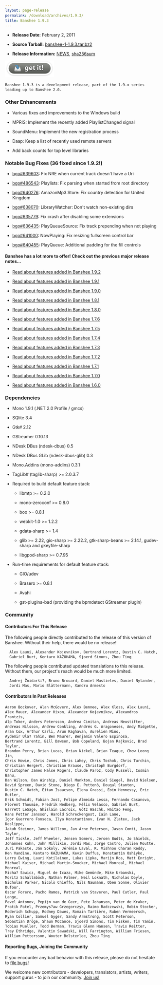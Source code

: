 ```yaml
---
layout: page-release
permalink: /download/archives/1.9.3/
title: Banshee 1.9.3
---
```



	
  * **Release Date:** February 2, 2011

	
  * **Source Tarball:** [banshee-1-1.9.3.tar.bz2](http://download.banshee-project.org/banshee/unstable/1.9.3/banshee-1-1.9.3.tar.bz2)

	
  * **Release Information:**
[NEWS](http://download.banshee-project.org/banshee/unstable/1.9.3/banshee-1-1.9.3.news),
[sha256sum](http://download.banshee-project.org/banshee/unstable/1.9.3/banshee-1-1.9.3.sha256sum)




[![Download Now](/images/download-button.png)](/download)






    Banshee 1.9.3 is a development release, part of the 1.9.x series
    leading up to Banshee 2.0.







### Other Enhancements





    

      
  * Various fixes and improvements to the Windows build
      
  * MPRIS: Implement the recently added PlaylistChanged signal
      
  * SoundMenu: Implement the new registration process
      
  * Daap: Keep a list of recently used remote servers
      
  * Add back counts for top level libraries

    




### Notable Bug Fixes (36 fixed since 1.9.2!)





    
      
  * [bgo#639603](http://bugzilla.gnome.org/show_bug.cgi?id=639603): Fix NRE when current track doesn't have a Uri
      
  * [bgo#486543](http://bugzilla.gnome.org/show_bug.cgi?id=486543): Playlists: Fix parsing when started from root directory
      
  * [bgo#640276](http://bugzilla.gnome.org/show_bug.cgi?id=640276): AmazonMp3.Store: Fix country detection for United Kingdom
      
  * [bgo#638070](http://bugzilla.gnome.org/show_bug.cgi?id=638070): LibraryWatcher: Don't watch non-existing dirs
      
  * [bgo#635779](http://bugzilla.gnome.org/show_bug.cgi?id=635779): Fix crash after disabling some extensions
      
  * [bgo#636435](http://bugzilla.gnome.org/show_bug.cgi?id=636435): PlayQueueSource: Fix track prepending when not playing
      
  * [bgo#641000](http://bugzilla.gnome.org/show_bug.cgi?id=641000): NowPlaying: Fix resizing fullscreen control bar
      
  * [bgo#640455](http://bugzilla.gnome.org/show_bug.cgi?id=640455): PlayQueue: Additional padding for the fill controls






#### Banshee has a lot more to offer! Check out the previous major release notes...





	
  * [Read about features added in Banshee 1.9.2](/download/archives/1.9.2)

	
  * [Read about features added in Banshee 1.9.1](/download/archives/1.9.1)

	
  * [Read about features added in Banshee 1.9.0](/download/archives/1.9.0)

	
  * [Read about features added in Banshee 1.8.1](/download/archives/1.8.1)

	
  * [Read about features added in Banshee 1.8.0](/download/archives/1.8.0)

	
  * [Read about features added in Banshee 1.7.6](/download/archives/1.7.6)

	
  * [Read about features added in Banshee 1.7.5](/download/archives/1.7.5)

	
  * [Read about features added in Banshee 1.7.4](/download/archives/1.7.4)

	
  * [Read about features added in Banshee 1.7.3](/download/archives/1.7.3)

	
  * [Read about features added in Banshee 1.7.2](/download/archives/1.7.2)

	
  * [Read about features added in Banshee 1.7.1](/download/archives/1.7.1)

	
  * [Read about features added in Banshee 1.7.0](/download/archives/1.7.0)

	
  * [Read about features added in Banshee 1.6.0](/download/archives/1.6.0)




### Dependencies





	
  * Mono 1.9.1 (.NET 2.0 Profile / gmcs)

	
  * SQlite 3.4

	
  * Gtk# 2.12

	
  * GStreamer 0.10.13

	
  * NDesk DBus (ndesk-dbus) 0.5

	
  * NDesk DBus GLib (ndesk-dbus-glib) 0.3

	
  * Mono.Addins (mono-addins) 0.3.1

	
  * TagLib# (taglib-sharp) >= 2.0.3.7

	
  * Required to build default feature stack:

	
    * libmtp >= 0.2.0

	
    * mono-zeroconf >= 0.8.0

	
    * boo >= 0.8.1

    
    * webkit-1.0 >= 1.2.2

    
    * gdata-sharp >= 1.4

    
    * glib >= 2.22, gio-sharp >= 2.22.2, gtk-sharp-beans >= 2.14.1, gudev-sharp and gkeyfile-sharp

    
    * libgpod-sharp >= 0.7.95




	
  * Run-time requirements for default feature stack:

	
    * GIO/udev

    
    * Brasero >= 0.8.1

	
    * Avahi

    
    * gst-plugins-bad (providing the bpmdetect GStreamer plugin)







### Community





#### Contributors For This Release


The following people directly contributed to the release of this version of Banshee. Without their help, there would be no release!


> 
    

      Alex Launi, Alexander Kojevnikov, Bertrand Lorentz, Dustin C. Hatch,
      Gabriel Burt, Kentaro KAZUHAMA, Sjoerd Simons, Zhou Ting

    



The following people contributed updated translations to this release.    Without them, our project's reach would be much more limited.


> 
    

      Andrej Žnidarši?, Bruno Brouard, Daniel Mustieles, Daniel Nylander,
      Jordi Mas, Mario Blättermann, Xandru Armesto







#### Contributors In Past Releases




> 
    
    Aaron Bockover, Alan McGovern, Alex Bennee, Alex Kloss, Alex Launi,
    Alex Mauer, Alexander Hixon, Alexander Kojevnikov, Alexandros Frantzis,
    Alp Toker, Anders Petersson, Andrea Cimitan, Andreas Neustifter,
    Andreas Nilsson, Andrew Conkling, Andrés G. Aragoneses, Andy Midgette,
    Aran Cox, Arthur Carli, Arun Raghavan, Aurélien Mino,
    Aydemir Ula? ?ahin, Ben Maurer, Benjamín Valero Espinosa,
    Bertrand Lorentz, Bill Dawson, Bob Copeland, Bojan Rajkovic, Brad Taylor,
    Brandon Perry, Brian Lucas, Brian Nickel, Brian Teague, Chow Loong Jin,
    Chris Howie, Chris Jones, Chris Lahey, Chris Toshok, Chris Turchin,
    Christian Hergert, Christian Krause, Christoph Burgdorf,
    Christopher James Halse Rogers, Claude Paroz, Cody Russell, Cosmin Banu,
    Dan Wilson, Dan Winship, Daniel Munkton, Daniel Siegel, David Nielsen,
    David Spreen, David Stone, Diego E. Pettenò, Dougal Stanton,
    Dustin C. Hatch, Eitan Isaacson, Elena Grassi, Eoin Hennessy, Eric Butler,
    Erik Schmidt, Fabian Jost, Felipe Almeida Lessa, Fernando Casanova,
    Florent Thoumie, Fredrik Hedberg, Félix Velasco, Gabriel Burt,
    Garrett LeSage, Ghislain Lacroix, Götz Waschk, Haitao Feng,
    Hans Petter Jansson, Harold Schreckengost, Iain Lane,
    Igor Guerrero Fonseca, Ilya Konstantinov, Ivan N. Zlatev, Jack Deslippe,
    Jakub Steiner, James Willcox, Jan Arne Petersen, Jason Conti, Jason Taylor,
    Jeff Tickle, Jeff Wheeler, Jensen Somers, Jeroen Budts, Jo Shields,
    Johannes Kuhn, John Millikin, Jordi Mas, Jorge Castro, Julien Moutte,
    Juri Pakaste, Ján Sokoly, Jérémie Laval, K. Vishnoo Charan Reddy,
    Ken Vandine, Kentaro KAZUHAMA, Kevin Duffus, Konstantin Oshiyko,
    Larry Ewing, Lauri Kotilainen, Lukas Lipka, Marijn Ros, Matt Enright,
    Michael Kaiser, Michael Martin-Smucker, Michael Monreal, Michael Monreal,
    Micha? Sawicz, Miguel de Icaza, Mike Gemünde, Mike Urbanski,
    Moritz Schallaböck, Nathan Palmer, Neil Loknath, Nicholas Doyle,
    Nicholas Parker, Nicolò Chieffo, Nils Naumann, Oben Sonne, Olivier Dufour,
    Oscar Forero, Pacho Ramos, Patrick van Staveren, Paul Cutler, Paul Lange,
    Pavel Antonov, Pepijn van de Geer, Pete Johanson, Peter de Kraker,
    Pratik Patel, Przemys?aw Grzegorczyk, Raimo Radczewski, Robin Stocker,
    Roderich Schupp, Rodney Dawes, Romain Tartière, Ruben Vermeersch,
    Ryan Collier, Samuel Gyger, Sandy Armstrong, Scott Peterson,
    Sebastian Dröge, Shaun McCance, Sjoerd Simons, Tim Fisken, Tim Yamin,
    Tobias Mueller, Todd Berman, Travis Glenn Hansen, Travis Reitter,
    Trey Ethridge, Valentin Sawadski, Will Farrington, William Friesen,
    William Pettersson, Wouter Bolsterlee, Zhou Ting






#### Reporting Bugs, Joining the Community


If you encounter any bad behavior with this release, please do not hesitate to [file bugs](/contribute/file-bugs/)!

We welcome new contributors - developers, translators, artists, writers, support gurus - to join our community.  [Join us!](/contribute)
